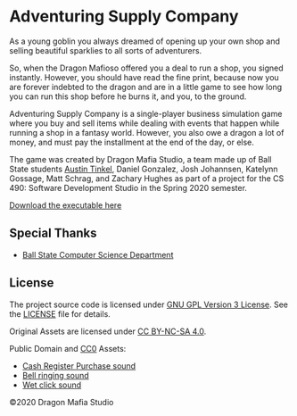 # Adventuring Supply Company

As a young goblin you always dreamed of opening up your own shop and selling beautiful sparklies to all sorts of adventurers.

So, when the Dragon Mafioso offered you a deal to run a shop, you signed instantly. However, you should have read the fine print, because now you are forever indebted to the dragon and are in a little game to see how long you can run this shop before he burns it, and you, to the ground.

Adventuring Supply Company is a single-player business simulation game where you buy and sell items while dealing with events that happen while running a shop in a fantasy world. However, you also owe a dragon a lot of money, and must pay the installment at the end of the day, or else.

The game was created by Dragon Mafia Studio, a team made up of Ball State students [Austin Tinkel](https://austin-tinkel.com), Daniel Gonzalez, Josh Johannsen, Katelynn Gossage, Matt Schrag, and Zachary Hughes as part of a project for the CS 490: Software Development Studio in the Spring 2020 semester.

[Download the executable here](https://artinkel.itch.io/adventuring-supply-company)

## Special Thanks
* [Ball State Computer Science Department](https://www.cs.bsu.edu)

## License

The project source code is licensed under [GNU GPL Version 3 License](https://www.gnu.org/licenses/gpl-3.0.en.html). See the [LICENSE](LICENSE) file for details.

Original Assets are licensed under [CC BY-NC-SA 4.0](https://creativecommons.org/licenses/by-nc-sa/4.0/).

Public Domain and [CC0](https://creativecommons.org/share-your-work/public-domain/cc0/) Assets:
* [Cash Register Purchase sound](https://freesound.org/people/Zott820/sounds/209578/)
* [Bell ringing sound](https://freesound.org/people/danarobinsondesignsgmailcom/sounds/377639/)
* [Wet click sound](https://freesound.org/people/Breviceps/sounds/448080/)

&copy;2020 Dragon Mafia Studio
